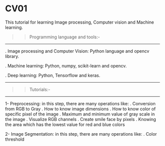 # CV01
This tutorial for learning Image processing, Computer vision and Machine learning.

>> Programming language and tools:-
-----------------------------------

. Image processing and Computer Vision: Python language and opencv library.
  
. Machine learning: Python, numpy, scikit-learn and opencv.

. Deep learning: Python, Tensorflow and keras.
________________________________________________________________________________________

>> Tutorials:-
---------------
1- Preprocessing: in this step, there are many operations like:
    . Conversion from RGB to Gray
    . How to know image dimensions
    . How to know color of specific pixel of the image
    . Maximum and minimum value of gray scale in the image
    . Visualize RGB channels
    . Create smile face by pixels
    . Knowing the area which has the lowest value for red and blue colors
    
2- Image Segmentation: in this step, there are many operations like:
    . Color threshold


